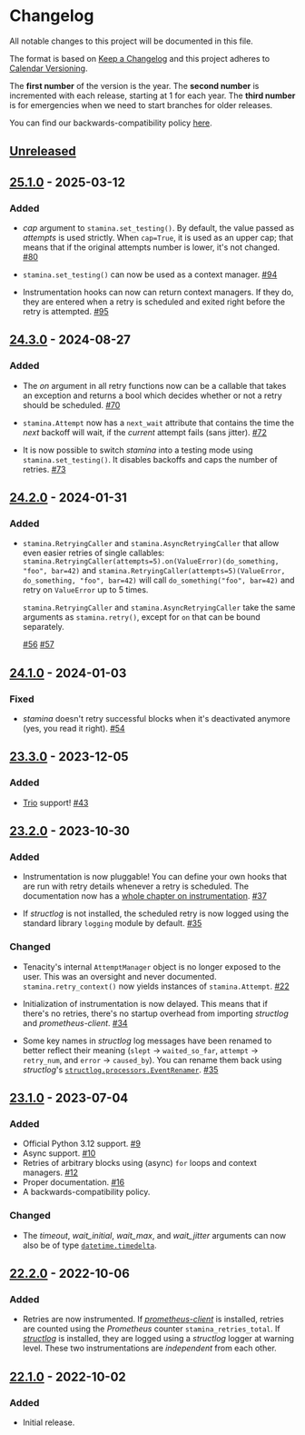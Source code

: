 # Changelog

All notable changes to this project will be documented in this file.

The format is based on [Keep a Changelog](https://keepachangelog.com/en/1.0.0/) and this project adheres to [Calendar Versioning](https://calver.org/).

The **first number** of the version is the year.
The **second number** is incremented with each release, starting at 1 for each year.
The **third number** is for emergencies when we need to start branches for older releases.

You can find our backwards-compatibility policy [here](https://github.com/hynek/stamina/blob/main/.github/SECURITY.md).

<!-- changelog follows -->


## [Unreleased](https://github.com/hynek/stamina/compare/25.1.0...HEAD)


## [25.1.0](https://github.com/hynek/stamina/compare/24.3.0...25.1.0) - 2025-03-12

### Added

- *cap* argument to `stamina.set_testing()`.
  By default, the value passed as *attempts* is used strictly.
  When `cap=True`, it is used as an upper cap; that means that if the original attempts number is lower, it's not changed.
  [#80](https://github.com/hynek/stamina/pull/80)

- `stamina.set_testing()` can now be used as a context manager.
  [#94](https://github.com/hynek/stamina/pull/94)

- Instrumentation hooks can now can return context managers.
  If they do, they are entered when a retry is scheduled and exited right before the retry is attempted.
  [#95](https://github.com/hynek/stamina/pull/95)


## [24.3.0](https://github.com/hynek/stamina/compare/24.2.0...24.3.0) - 2024-08-27

### Added

- The *on* argument in all retry functions now can be a callable that takes an exception and returns a bool which decides whether or not a retry should be scheduled.
  [#70](https://github.com/hynek/stamina/pull/70)

- `stamina.Attempt` now has a `next_wait` attribute that contains the time the *next* backoff will wait, if the *current* attempt fails (sans jitter).
  [#72](https://github.com/hynek/stamina/pull/72)

- It is now possible to switch *stamina* into a testing mode using `stamina.set_testing()`.
  It disables backoffs and caps the number of retries.
  [#73](https://github.com/hynek/stamina/pull/73)


## [24.2.0](https://github.com/hynek/stamina/compare/24.1.0...24.2.0) - 2024-01-31

### Added

- `stamina.RetryingCaller` and `stamina.AsyncRetryingCaller` that allow even easier retries of single callables: `stamina.RetryingCaller(attempts=5).on(ValueError)(do_something, "foo", bar=42)` and `stamina.RetryingCaller(attempts=5)(ValueError, do_something, "foo", bar=42)` will call `do_something("foo", bar=42)` and retry on `ValueError` up to 5 times.

  `stamina.RetryingCaller` and `stamina.AsyncRetryingCaller` take the same arguments as `stamina.retry()`, except for `on` that can be bound separately.

  [#56](https://github.com/hynek/stamina/pull/56)
  [#57](https://github.com/hynek/stamina/pull/57)


## [24.1.0](https://github.com/hynek/stamina/compare/23.3.0...24.1.0) - 2024-01-03

### Fixed

- *stamina* doesn't retry successful blocks when it's deactivated anymore (yes, you read it right).
  [#54](https://github.com/hynek/stamina/pull/54)


## [23.3.0](https://github.com/hynek/stamina/compare/23.2.0...23.3.0) - 2023-12-05

### Added

- [Trio](https://trio.readthedocs.io/) support!
  [#43](https://github.com/hynek/stamina/pull/43)


## [23.2.0](https://github.com/hynek/stamina/compare/23.1.0...23.2.0) - 2023-10-30

### Added

- Instrumentation is now pluggable!
  You can define your own hooks that are run with retry details whenever a retry is scheduled.
  The documentation now has a [whole chapter on instrumentation](https://stamina.hynek.me/en/stable/instrumentation.html).
  [#37](https://github.com/hynek/stamina/pull/37)

- If *structlog* is not installed, the scheduled retry is now logged using the standard library `logging` module by default.
  [#35](https://github.com/hynek/stamina/pull/35)


### Changed

- Tenacity's internal `AttemptManager` object is no longer exposed to the user.
  This was an oversight and never documented.
  `stamina.retry_context()` now yields instances of `stamina.Attempt`.
  [#22](https://github.com/hynek/stamina/pull/22)

- Initialization of instrumentation is now delayed.
  This means that if there's no retries, there's no startup overhead from importing *structlog* and *prometheus-client*.
  [#34](https://github.com/hynek/stamina/pull/34)

- Some key names in *structlog* log messages have been renamed to better reflect their meaning (`slept` → `waited_so_far`, `attempt` → `retry_num`, and `error` → `caused_by`).
  You can rename them back using *structlog*'s [`structlog.processors.EventRenamer`](https://www.structlog.org/en/stable/api.html#structlog.processors.EventRenamer).
  [#35](https://github.com/hynek/stamina/pull/35)


## [23.1.0](https://github.com/hynek/stamina/compare/22.2.0...23.1.0) - 2023-07-04

### Added

- Official Python 3.12 support.
  [#9](https://github.com/hynek/stamina/pull/9)
- Async support.
  [#10](https://github.com/hynek/stamina/pull/10)
- Retries of arbitrary blocks using (async) `for` loops and context managers.
  [#12](https://github.com/hynek/stamina/pull/12)
- Proper documentation.
  [#16](https://github.com/hynek/stamina/pull/16)
- A backwards-compatibility policy.


### Changed

- The *timeout*, *wait_initial*, *wait_max*, and *wait_jitter* arguments can now also be of type [`datetime.timedelta`](https://docs.python.org/3/library/datetime.html#datetime.timedelta).


## [22.2.0](https://github.com/hynek/stamina/compare/22.1.0...22.2.0) - 2022-10-06

### Added

- Retries are now instrumented.
  If [*prometheus-client*](https://github.com/prometheus/client_python) is installed, retries are counted using the *Prometheus* counter `stamina_retries_total`.
  If [*structlog*](https://www.structlog.org/) is installed, they are logged using a *structlog* logger at warning level.
  These two instrumentations are *independent* from each other.


## [22.1.0](https://github.com/hynek/stamina/tree/22.1.0) - 2022-10-02

### Added

- Initial release.
